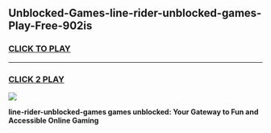 
## Unblocked-Games-line-rider-unblocked-games-Play-Free-902is
<h3>
<a href="https://premium76.site?title=line-rider-unblocked-games&ref=12A">CLICK TO PLAY</a></h3>
<hr>

<h3>
<a href="https://premium76.site?title=line-rider-unblocked-games&ref=12A">CLICK 2 PLAY</a>
  
</h3>

<a href="https://premium76.site?title=line-rider-unblocked-games&ref=12A"><img src="https://clearcache.store/games.png"></a>


**line-rider-unblocked-games games unblocked: Your Gateway to Fun and Accessible Online Gaming**
